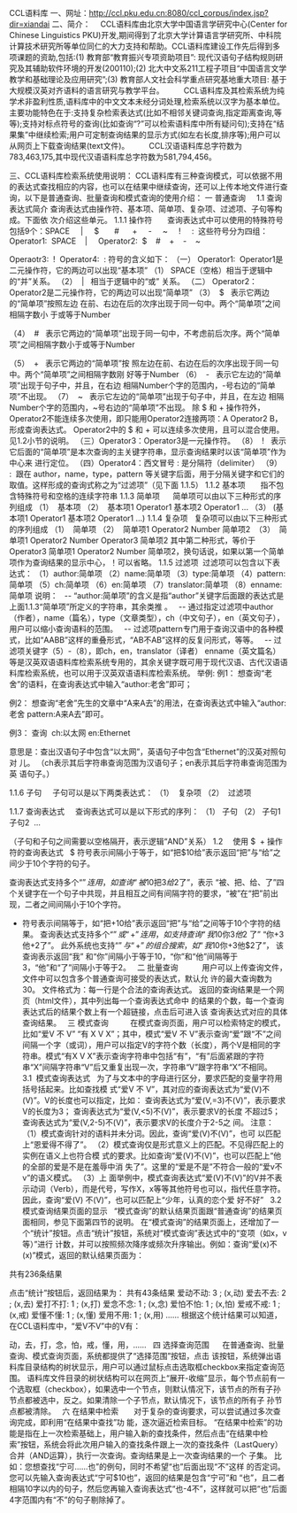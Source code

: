 
CCL语料库
一、网址：http://ccl.pku.edu.cn:8080/ccl_corpus/index.jsp?dir=xiandai
二、简介：
　CCL语料库由北京大学中国语言学研究中心(Center for Chinese Linguistics PKU)开发,期间得到了北京大学计算语言学研究所、中科院计算技术研究所等单位同仁的大力支持和帮助。CCL语料库建设工作先后得到多项课题的资助,包括:(1) 教育部“教育振兴专项资助项目”: 现代汉语句子结构规则研究及其辅助软件环境的开发(200110);(2) 北大中文系211工程子项目“中国语言文学教学和基础理论及应用研究”;(3) 教育部人文社会科学重点研究基地重大项目: 基于大规模汉英对齐语料的语言研究与教学平台。 
　　CCL语料库及其检索系统为纯学术非盈利性质,语料库中的中文文本未经分词处理,检索系统以汉字为基本单位。主要功能特色在于:支持复杂检索表达式(比如不相邻关键词查询,指定距离查询,等等);支持对标点符号的查询(比如查询“?”可以检索语料库中所有疑问句);支持在“结果集”中继续检索;用户可定制查询结果的显示方式(如左右长度,排序等);用户可以从网页上下载查询结果(text文件)。 
　　CCL汉语语料库总字符数为783,463,175,其中现代汉语语料库总字符数为581,794,456。 
  
三、CCL语料库检索系统使用说明：
CCL语料库有三种查询模式，可以依据不用的表达式查找相应的内容，也可以在结果中继续查询，还可以上传本地文件进行查询，以下是普通查询、批量查询和模式查询的使用介绍：
一 普通查询    
1.1 查询表达式简介
查询表达式由操作符、基本项、简单项、复杂项、过滤项、子句等构成。下面依 次介绍这些单元。
1.1.1 操作符       
查询表达式中可以使用的特殊符号包括9个：SPACE     |     $       #      +     -     ~     !     : 
这些符号分为四组：
Operator1:  SPACE    |    
Operator2:  $    #    +    -    ~  

Operaotr3:  ! 
Operator4:  :
符号的含义如下：
（一） Operator1:  Operator1是二元操作符，它的两边可以出现“基本项”
（1） SPACE（空格）相当于逻辑中的“并”关系。
（2）  |   相当于逻辑中的“或” 关系。
（二） Operator2：Operator2是二元操作符，它的两边可以出现“简单项”
（3）  $   表示它两边的“简单项”按照左边 在前、右边在后的次序出现于同一句中。两个“简单项”之间相隔字数小 于或等于Number

（4）  #   表示它两边的“简单项”出现于同一句中，不考虑前后次序。两个“简单项”之间相隔字数小于或等于Number

（5）  +   表示它两边的“简单项”按 照左边在前、右边在后的次序出现于同一句中。两个“简单项”之间相隔字数刚 好等于Number
（6）  -   表示它左边的“简单项”出现于句子中，并且，在右边 相隔Number个字的范围内，-号右边的“简单项”不出现。
（7）  ~   表示它左边的“简单项”出现于句子中，并且，在左边 相隔Number个字的范围内，~号右边的“简单项”不出现。
除 $ 和 + 操作符外，Operator2不能连续多次使用，即只能用Operator2连接两项：A Operator2 B，形成查询表达式。
Operator2中的 $ 和 + 可以连续多次使用，且可以混合使用。见1.2小节的说明。
（三）Operator3：Operator3是一元操作符。
（8）  !   表示它后面的“简单项”是本次查询的主关键字符串，显示查询结果时以该“简单项”作为中心来 进行定位。
（四）Operator4：西文冒号 : 是分隔符（delimiter）
（9） :  跟在 author，name，type，pattern 等关键字后面，用于分隔关键字和它们的取值。这样形成的查询式称之为“过滤项”（见下面 1.1.5）
1.1.2 基本项       
指不包含特殊符号和空格的连续字符串
1.1.3 简单项     
简单项可以由以下三种形式的序列组成
（1）  基本项
（2）  基本项1 Operator1 基本项2 Operator1 ...
（3） (基本项1 Operator1 基本项2 Operator1 ...)
1.1.4 复杂项   
复杂项可以由以下三种形式的序列组成
（1）  简单项
（2）  简单项1 Operator2 Number 简单项2 
（3）  简单项1 Operator2 Number Operator3 简单项2
其中第二种形式，等价于   Operator3 简单项1 Operator2 Number 简单项2，换句话说，如果以第一个简单项作为查询结果的显示中心，！可以省略。
1.1.5 过滤项 
过滤项可以包含以下表达式：
（1）author:简单项
（2）name:简单项
（3）type:简单项
（4）pattern:简单项
（5）ch:简单项
（6）en:简单项
（7）translator:简单项
（8）enname:简单项
说明：
  -- “author:简单项”的含义是指“author”关键字后面跟的表达式是上面1.1.3“简单项”所定义的字符串，其余类推 。
  -- 通过指定过滤项中author（作者），name（篇名），type（文章类型），ch（中文句子），en（英文句子），用户可以缩小查询语料的范围。
  -- 过滤项pattern专门用于查询汉语中的各种模式，比如“AABB”这样的重叠形式，“AB不AB”这样的反复问形式，等等。
  -- 过滤项关键字（5）-（8），即ch，en，translator（译者） enname（英文篇名）等是汉英双语语料库检索系统专用的，其余关键字既可用于现代汉语、古代汉语语料库检索系统，也可以用于汉英双语语料库检索系统。
举例:
例1： 想查询“老舍”的语料，在查询表达式中输入“author:老舍”即可；

例2： 想查询“老舍”先生的文章中“A来A去”的用法，在查询表达式中输入“author:老舍 pattern:A来A去”即可。

例3： 查询  ch:以太网 en:Ethernet

意思是：查出汉语句子中包含“以太网”，英语句子中包含“Ethernet”的汉英对照句对 儿。
（ch表示其后字符串查询范围为汉语句子；en表示其后字符串查询范围为英 语句子。）

1.1.6 子句    
子句可以是以下两类表达式：
（1）  复杂项
（2）  过滤项

1.1.7 查询表达式    
查询表达式可以是以下形式的序列：
（1） 子句
（2） 子句1  子句2  ...

（子句和子句之间需要以空格隔开，表示逻辑“AND”关系）
1.2 　使用 $  + 操作符的查询表达式   
$ 符号表示间隔小于等于，如“把$10给”表示返回“把”与“给”之间少于10个字符的句子。

查询表达式支持多个“$”连用，如查询“被$10把$3给$2了”，表示 “被、把、给、了”四个关键字在一个句子中共现，并且相互之间有间隔字符的要求，“被”在“把”前出现，二者之间间隔小于10个字符。
+ 符号表示间隔等于，如“把+10给”表示返回“把”与“给”之间等于10个字符的结果。
查询表达式支持多个“$”或“+”连用，如支持查询“我$10你$3他$2 了” “你+3他+2了”。
此外系统也支持“$”与“+”的组合搜索，如“我$10你+3他$2了”， 该查询表示返回“我” 和“你”间隔小于等于10，“你”和“他”间隔等于3，“他”和“了”间隔小于等于2。
 
二 批量查询           
用户可以上传查询文件，文件中可以包含多个普通查询可接受的表达式，默认允 许的最大查询数为30。
文件格式为：每一行是个合法的查询表达式。
返回的查询结果是一个网页（html文件），其中列出每一个查询表达式命中 的结果的个数，每一个查询表达式后的结果个数上有一个超链接，点击后可进入该 查询表达式对应的具体查询结果。
 
三 模式查询         
在模式查询页面，用户可以检索特定的模式，比如“爱V 不 V” “有 X V X”；其中，模式“爱V 不 V”表示查询“爱”跟“不”之间间隔一个字（或词），用户可以指定V的字符个数（长度），两个V是相同的字符串。模式“有X V X”表示查询字符串中包括“有”，“有”后面紧跟的字符串“X”间隔字符串“V”后又重复出现一次，字符串“V”跟字符串“X”不相同。
 
3.1  模式查询表达式   
为了与文本中的字母进行区分，要求匹配的变量字符用括号括起来。比如查找模 式“爱V 不 V”，其对应的查询表达式为“爱(V)不(V)”。V的长度也可以指定，比如：
查询表达式为“爱(V,=3)不(V)”，表示要求V的长度为3；
查询表达式为“爱(V,<5)不(V)”，表示要求V的长度 不超过5；
查询表达式为“爱(V,2-5)不(V)”，表示要求V的长度介于2-5之 间。
注意：
（1）模式查询针对的语料并未分词。因此，查询“爱(V)不(V)”，也可 以匹配上“恩爱得不得了”。
（2）模式查询仅是形式意义上的匹配。不见得匹配上的实例在语义上也符合模 式的要求。比如查询“爱(V)不(V)”，也可以匹配上“他的全部的爱是不是在羞辱中消 失了”。这里的“爱是不是”不符合一般的“爱v不v”的语义模式。
（3）上 面举例中，模式查询表达式“爱(V)不(V)”的V并不表示动词（Verb），而是代号，写作X，x等等其他符号也可以，指代任意字符。因此，查询“爱(V) 不(V)”，也可以匹配上“少年，认真的恋个爱 好不好”
 
3.2 模式查询结果页面的显示  
“模式查询”的默认结果页面跟“普通查询”的结果页面相同，参见下面第四节的说明。
在“模式查询”的结果页面上，还增加了一个“统计”按钮。点击“统计”按钮，系统对“模式查询”表达式中的“变项（如x，v等）”进行 计数，并可以按照频次降序或频次升序输出。例如：查询“爱(x)不(x)”模式，返回的默认结果页面为：

共有236条结果

点击“统计”按钮后，返回结果为：
共有43条结果
爱动不动: 3 ; (x,动)
爱去不去: 2 ; (x,去)
爱打不打: 1 ; (x,打)
爱念不念: 1 ; (x,念)
爱怕不怕: 1 ; (x,怕)
爱戒不戒: 1 ; (x,戒)
爱懂不懂: 1 ; (x,懂)
爱用不用: 1 ; (x,用)
……
根据这个统计结果可以知道，在CCL语料库中，“爱V不V”中的V有：


动，去，打，念，怕，戒，懂，用，……
 
四 选择查询范围     
在普通查询、批量查询、模式查询页面，系统都提供了“选择范围”按钮，点击 该按钮，系统弹出语料库目录结构的树状显示，用户可以通过鼠标点击选取框checkbox来指定查询范围。
语料库文件目录的树状结构可以在网页上“展开-收缩”显示，每个节点前有一 个选取框（checkbox），如果选中一个节点，则默认情况下，该节点的所有子孙节点都被选中，反之。如果清除一个子节点，默认情况下，该节点的所有子 孙节点都被清除。
 
六 在结果中检索      
对于复杂的查询要求，可以尝试通过多次查询完成，即利用“在结果中查找”功 能，逐次逼近检索目标。
“在结果中检索”的功能是指在上一次检索基础上，用户输入新的查找条件，然后点击“在结果中检 索”按钮，系统会将此次用户输入的查找条件跟上一次的查找条件（LastQuery）合并（AND运算），执行一次查询。查询结果是上一次查询结果的一个 子集。
比如：您想查找“宁可……也”的例句，同时不希望“也”后面出现“不”这样 的否定词。
您可以先输入查询表达式“宁可$10也”，返回的结果是包含“宁可”和 “也”，且二者相隔10字以内的句子，然后您再输入查询表达式“也-4不”，这样就可以把“也”后面4字范围内有“不”的句子剔除掉了。
 

 

